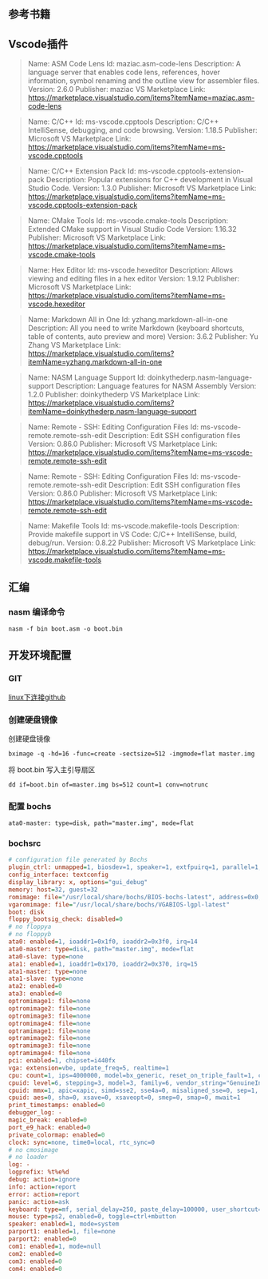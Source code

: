 
## 参考书籍

## Vscode插件

> Name: ASM Code Lens
Id: maziac.asm-code-lens
Description: A language server that enables code lens, references, hover information, symbol renaming and the outline view for assembler files.
Version: 2.6.0
Publisher: maziac
VS Marketplace Link: https://marketplace.visualstudio.com/items?itemName=maziac.asm-code-lens

> Name: C/C++
Id: ms-vscode.cpptools
Description: C/C++ IntelliSense, debugging, and code browsing.
Version: 1.18.5
Publisher: Microsoft
VS Marketplace Link: https://marketplace.visualstudio.com/items?itemName=ms-vscode.cpptools

> Name: C/C++ Extension Pack
Id: ms-vscode.cpptools-extension-pack
Description: Popular extensions for C++ development in Visual Studio Code.
Version: 1.3.0
Publisher: Microsoft
VS Marketplace Link: https://marketplace.visualstudio.com/items?itemName=ms-vscode.cpptools-extension-pack

> Name: CMake Tools
Id: ms-vscode.cmake-tools
Description: Extended CMake support in Visual Studio Code
Version: 1.16.32
Publisher: Microsoft
VS Marketplace Link: https://marketplace.visualstudio.com/items?itemName=ms-vscode.cmake-tools

> Name: Hex Editor
Id: ms-vscode.hexeditor
Description: Allows viewing and editing files in a hex editor
Version: 1.9.12
Publisher: Microsoft
VS Marketplace Link: https://marketplace.visualstudio.com/items?itemName=ms-vscode.hexeditor

> Name: Markdown All in One
Id: yzhang.markdown-all-in-one
Description: All you need to write Markdown (keyboard shortcuts, table of contents, auto preview and more)
Version: 3.6.2
Publisher: Yu Zhang
VS Marketplace Link: https://marketplace.visualstudio.com/items?itemName=yzhang.markdown-all-in-one

> Name: NASM Language Support
Id: doinkythederp.nasm-language-support
Description: Language features for NASM Assembly
Version: 1.2.0
Publisher: doinkythederp
VS Marketplace Link: https://marketplace.visualstudio.com/items?itemName=doinkythederp.nasm-language-support

> Name: Remote - SSH: Editing Configuration Files
Id: ms-vscode-remote.remote-ssh-edit
Description: Edit SSH configuration files
Version: 0.86.0
Publisher: Microsoft
VS Marketplace Link: https://marketplace.visualstudio.com/items?itemName=ms-vscode-remote.remote-ssh-edit

> Name: Remote - SSH: Editing Configuration Files
Id: ms-vscode-remote.remote-ssh-edit
Description: Edit SSH configuration files
Version: 0.86.0
Publisher: Microsoft
VS Marketplace Link: https://marketplace.visualstudio.com/items?itemName=ms-vscode-remote.remote-ssh-edit

> Name: Makefile Tools
Id: ms-vscode.makefile-tools
Description: Provide makefile support in VS Code: C/C++ IntelliSense, build, debug/run.
Version: 0.8.22
Publisher: Microsoft
VS Marketplace Link: https://marketplace.visualstudio.com/items?itemName=ms-vscode.makefile-tools

## 汇编

### nasm 编译命令
    nasm -f bin boot.asm -o boot.bin

## 开发环境配置

### GIT

[linux下连接github](https://www.cnblogs.com/woider/p/6533709.html)

### 创建硬盘镜像

创建硬盘镜像

    bximage -q -hd=16 -func=create -sectsize=512 -imgmode=flat master.img

将 boot.bin 写入主引导扇区

    dd if=boot.bin of=master.img bs=512 count=1 conv=notrunc

### 配置 bochs

    ata0-master: type=disk, path="master.img", mode=flat

### bochsrc

```ini
# configuration file generated by Bochs
plugin_ctrl: unmapped=1, biosdev=1, speaker=1, extfpuirq=1, parallel=1, serial=1, iodebug=1
config_interface: textconfig
display_library: x, options="gui_debug"
memory: host=32, guest=32
romimage: file="/usr/local/share/bochs/BIOS-bochs-latest", address=0x0, options=none
vgaromimage: file="/usr/local/share/bochs/VGABIOS-lgpl-latest"
boot: disk
floppy_bootsig_check: disabled=0
# no floppya
# no floppyb
ata0: enabled=1, ioaddr1=0x1f0, ioaddr2=0x3f0, irq=14
ata0-master: type=disk, path="master.img", mode=flat
ata0-slave: type=none
ata1: enabled=1, ioaddr1=0x170, ioaddr2=0x370, irq=15
ata1-master: type=none
ata1-slave: type=none
ata2: enabled=0
ata3: enabled=0
optromimage1: file=none
optromimage2: file=none
optromimage3: file=none
optromimage4: file=none
optramimage1: file=none
optramimage2: file=none
optramimage3: file=none
optramimage4: file=none
pci: enabled=1, chipset=i440fx
vga: extension=vbe, update_freq=5, realtime=1
cpu: count=1, ips=4000000, model=bx_generic, reset_on_triple_fault=1, cpuid_limit_winnt=0, ignore_bad_msrs=1, mwait_is_nop=0
cpuid: level=6, stepping=3, model=3, family=6, vendor_string="GenuineIntel", brand_string="              Intel(R) Pentium(R) 4 CPU        "
cpuid: mmx=1, apic=xapic, simd=sse2, sse4a=0, misaligned_sse=0, sep=1, movbe=0, adx=0
cpuid: aes=0, sha=0, xsave=0, xsaveopt=0, smep=0, smap=0, mwait=1
print_timestamps: enabled=0
debugger_log: -
magic_break: enabled=0
port_e9_hack: enabled=0
private_colormap: enabled=0
clock: sync=none, time0=local, rtc_sync=0
# no cmosimage
# no loader
log: -
logprefix: %t%e%d
debug: action=ignore
info: action=report
error: action=report
panic: action=ask
keyboard: type=mf, serial_delay=250, paste_delay=100000, user_shortcut=none
mouse: type=ps2, enabled=0, toggle=ctrl+mbutton
speaker: enabled=1, mode=system
parport1: enabled=1, file=none
parport2: enabled=0
com1: enabled=1, mode=null
com2: enabled=0
com3: enabled=0
com4: enabled=0
```
